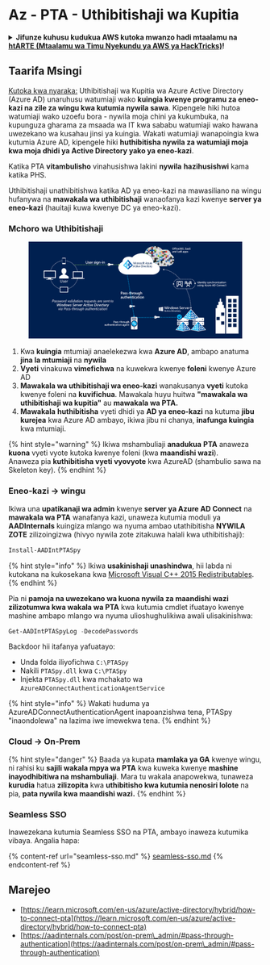 # Az - PTA - Uthibitishaji wa Kupitia

<details>

<summary><strong>Jifunze kuhusu kudukua AWS kutoka mwanzo hadi mtaalamu na</strong> <a href="https://training.hacktricks.xyz/courses/arte"><strong>htARTE (Mtaalamu wa Timu Nyekundu ya AWS ya HackTricks)</strong></a><strong>!</strong></summary>

Njia nyingine za kusaidia HackTricks:

* Ikiwa unataka kuona **kampuni yako ikionekana kwenye HackTricks** au **kupakua HackTricks kwa muundo wa PDF** Angalia [**MIPANGO YA KUJIUNGA**](https://github.com/sponsors/carlospolop)!
* Pata [**bidhaa rasmi za PEASS & HackTricks**](https://peass.creator-spring.com)
* Gundua [**Familia ya PEASS**](https://opensea.io/collection/the-peass-family), mkusanyiko wetu wa [**NFTs**](https://opensea.io/collection/the-peass-family) ya kipekee
* **Jiunge na** 💬 [**Kikundi cha Discord**](https://discord.gg/hRep4RUj7f) au kikundi cha [**telegram**](https://t.me/peass) au **tufuate** kwenye **Twitter** 🐦 [**@hacktricks\_live**](https://twitter.com/hacktricks\_live)**.**
* **Shiriki mbinu zako za kudukua kwa kuwasilisha PRs kwa** [**HackTricks**](https://github.com/carlospolop/hacktricks) na [**HackTricks Cloud**](https://github.com/carlospolop/hacktricks-cloud) repos za github.

</details>

## Taarifa Msingi

[Kutoka kwa nyaraka:](https://learn.microsoft.com/en-us/entra/identity/hybrid/connect/how-to-connect-pta) Uthibitishaji wa Kupitia wa Azure Active Directory (Azure AD) unaruhusu watumiaji wako **kuingia kwenye programu za eneo-kazi na zile za wingu kwa kutumia nywila sawa**. Kipengele hiki hutoa watumiaji wako uzoefu bora - nywila moja chini ya kukumbuka, na kupunguza gharama za msaada wa IT kwa sababu watumiaji wako hawana uwezekano wa kusahau jinsi ya kuingia. Wakati watumiaji wanapoingia kwa kutumia Azure AD, kipengele hiki **huthibitisha nywila za watumiaji moja kwa moja dhidi ya Active Directory yako ya eneo-kazi**.

Katika PTA **vitambulisho** vinahusishwa lakini **nywila** **hazihusishwi** kama katika PHS.

Uthibitishaji unathibitishwa katika AD ya eneo-kazi na mawasiliano na wingu hufanywa na **mawakala wa uthibitishaji** wanaofanya kazi kwenye **server ya eneo-kazi** (hauitaji kuwa kwenye DC ya eneo-kazi).

### Mchoro wa Uthibitishaji

<figure><img src="../../../../.gitbook/assets/image (92).png" alt=""><figcaption></figcaption></figure>

1. Kwa **kuingia** mtumiaji anaelekezwa kwa **Azure AD**, ambapo anatuma **jina la mtumiaji** na **nywila**
2. **Vyeti** vinakuwa **vimefichwa** na kuwekwa kwenye **foleni** kwenye Azure AD
3. **Mawakala wa uthibitishaji wa eneo-kazi** wanakusanya **vyeti** kutoka kwenye foleni na **kuvifichua**. Mawakala huyu huitwa **"mawakala wa uthibitishaji wa kupitia"** au **mawakala wa PTA.**
4. **Mawakala** **huthibitisha** vyeti dhidi ya **AD ya eneo-kazi** na kutuma **jibu** **kurejea** kwa Azure AD ambayo, ikiwa jibu ni chanya, **inafunga kuingia** kwa mtumiaji.

{% hint style="warning" %}
Ikiwa mshambuliaji **anadukua** **PTA** anaweza **kuona** vyeti vyote kutoka kwenye foleni (kwa **maandishi wazi**).\
Anaweza pia **kuthibitisha vyeti vyovyote** kwa AzureAD (shambulio sawa na Skeleton key).
{% endhint %}

### Eneo-kazi -> wingu

Ikiwa una **upatikanaji wa admin** kwenye **server ya Azure AD Connect** na **mawakala wa PTA** wanafanya kazi, unaweza kutumia moduli ya **AADInternals** kuingiza mlango wa nyuma ambao utathibitisha **NYWILA ZOTE** zilizoingizwa (hivyo nywila zote zitakuwa halali kwa uthibitishaji):
```powershell
Install-AADIntPTASpy
```
{% hint style="info" %}
Ikiwa **usakinishaji unashindwa**, hii labda ni kutokana na kukosekana kwa [Microsoft Visual C++ 2015 Redistributables](https://download.microsoft.com/download/6/A/A/6AA4EDFF-645B-48C5-81CC-ED5963AEAD48/vc\_redist.x64.exe).
{% endhint %}

Pia ni **pamoja na uwezekano wa kuona nywila za maandishi wazi zilizotumwa kwa wakala wa PTA** kwa kutumia cmdlet ifuatayo kwenye mashine ambapo mlango wa nyuma ulioshughulikiwa awali ulisakinishwa:
```powershell
Get-AADIntPTASpyLog -DecodePasswords
```
Backdoor hii itafanya yafuatayo:

* Unda folda iliyofichwa `C:\PTASpy`
* Nakili `PTASpy.dll` kwa `C:\PTASpy`
* Injekta `PTASpy.dll` kwa mchakato wa `AzureADConnectAuthenticationAgentService`

{% hint style="info" %}
Wakati huduma ya AzureADConnectAuthenticationAgent inapoanzishwa tena, PTASpy "inaondolewa" na lazima iwe imewekwa tena.
{% endhint %}

### Cloud -> On-Prem

{% hint style="danger" %}
Baada ya kupata **mamlaka ya GA** kwenye wingu, ni rahisi ku **sajili wakala mpya wa PTA** kwa kuweka kwenye **mashine inayodhibitiwa na mshambuliaji**. Mara tu wakala anapowekwa, tunaweza **kurudia** hatua **zilizopita** kwa **uthibitisho kwa kutumia nenosiri lolote** na pia, **pata nywila kwa maandishi wazi.**
{% endhint %}

### Seamless SSO

Inawezekana kutumia Seamless SSO na PTA, ambayo inaweza kutumika vibaya. Angalia hapa:

{% content-ref url="seamless-sso.md" %}
[seamless-sso.md](seamless-sso.md)
{% endcontent-ref %}

## Marejeo

* [https://learn.microsoft.com/en-us/azure/active-directory/hybrid/how-to-connect-pta](https://learn.microsoft.com/en-us/azure/active-directory/hybrid/how-to-connect-pta)
* [https://aadinternals.com/post/on-prem\_admin/#pass-through-authentication](https://aadinternals.com/post/on-prem\_admin/#pass-through-authentication)
